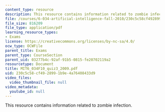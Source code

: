 ```yaml
---
content_type: resource
description: This resource contains information related to zombie infection.
file: /courses/6-034-artificial-intelligence-fall-2010/230c5c58cf4928991b9e4a76408433d9_MIT6_034F10_quiz3_2009.pdf
file_size: 816209
file_type: application/pdf
learning_resource_types:
- Exams
license: https://creativecommons.org/licenses/by-nc-sa/4.0/
ocw_type: OCWFile
parent_title: Exams
parent_type: CourseSection
parent_uid: 03277b4c-92af-91b5-0815-fe20702119a2
resourcetype: Document
title: MIT6_034F10_quiz3_2009.pdf
uid: 230c5c58-cf49-2899-1b9e-4a76408433d9
video_files:
  video_thumbnail_file: null
video_metadata:
  youtube_id: null
---
```

This resource contains information related to zombie infection.
